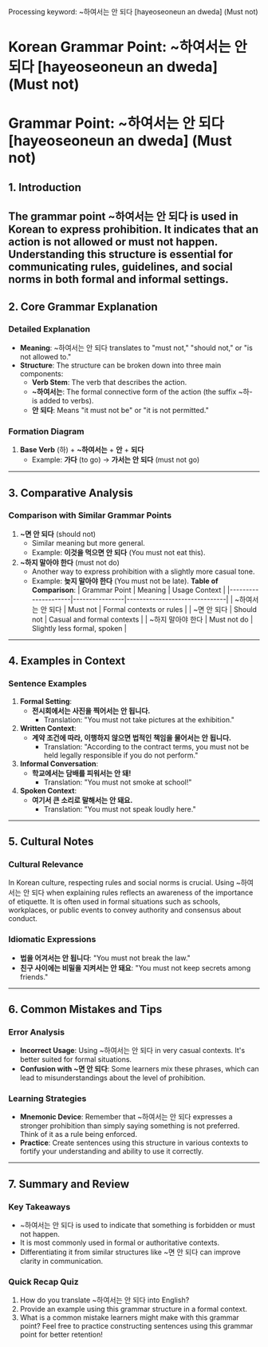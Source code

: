Processing keyword: ~하여서는 안 되다 [hayeoseoneun an dweda] (Must not)
# Korean Grammar Point: ~하여서는 안 되다 [hayeoseoneun an dweda] (Must not)
# Grammar Point: ~하여서는 안 되다 [hayeoseoneun an dweda] (Must not)
## 1. Introduction
The grammar point ~하여서는 안 되다 is used in Korean to express prohibition. It indicates that an action is not allowed or must not happen. Understanding this structure is essential for communicating rules, guidelines, and social norms in both formal and informal settings.
---
## 2. Core Grammar Explanation
### Detailed Explanation
- **Meaning**: ~하여서는 안 되다 translates to "must not," "should not," or "is not allowed to."
- **Structure**: The structure can be broken down into three main components:
  - **Verb Stem**: The verb that describes the action.
  - **~하여서는**: The formal connective form of the action (the suffix ~하- is added to verbs).
  - **안 되다**: Means "it must not be" or "it is not permitted."
### Formation Diagram
1. **Base Verb** (하) + **~하여서는** + **안** + **되다**
   - Example: **가다** (to go) → **가서는 안 되다** (must not go)
---
## 3. Comparative Analysis
### Comparison with Similar Grammar Points
1. **~면 안 되다** (should not)
   - Similar meaning but more general.
   - Example: **이것을 먹으면 안 되다** (You must not eat this).
2. **~하지 말아야 한다** (must not do)
   - Another way to express prohibition with a slightly more casual tone.
   - Example: **늦지 말아야 한다** (You must not be late).
**Table of Comparison**:
| Grammar Point        | Meaning         | Usage Context                 |
|---------------------|----------------|-------------------------------|
| ~하여서는 안 되다   | Must not       | Formal contexts or rules      |
| ~면 안 되다         | Should not     | Casual and formal contexts     |
| ~하지 말아야 한다   | Must not do    | Slightly less formal, spoken  |
---
## 4. Examples in Context
### Sentence Examples
1. **Formal Setting**:
   - **전시회에서는 사진을 찍어서는 안 됩니다.**
     - Translation: "You must not take pictures at the exhibition."
2. **Written Context**:
   - **계약 조건에 따라, 이행하지 않으면 법적인 책임을 물어서는 안 됩니다.**
     - Translation: "According to the contract terms, you must not be held legally responsible if you do not perform."
3. **Informal Conversation**:
   - **학교에서는 담배를 피워서는 안 돼!**
     - Translation: "You must not smoke at school!"
4. **Spoken Context**:
   - **여기서 큰 소리로 말해서는 안 돼요.**
     - Translation: "You must not speak loudly here."
---
## 5. Cultural Notes
### Cultural Relevance
In Korean culture, respecting rules and social norms is crucial. Using ~하여서는 안 되다 when explaining rules reflects an awareness of the importance of etiquette. It is often used in formal situations such as schools, workplaces, or public events to convey authority and consensus about conduct.
### Idiomatic Expressions
- **법을 어겨서는 안 됩니다**: "You must not break the law."
- **친구 사이에는 비밀을 지켜서는 안 돼요**: "You must not keep secrets among friends."
---
## 6. Common Mistakes and Tips
### Error Analysis
- **Incorrect Usage**: Using ~하여서는 안 되다 in very casual contexts. It's better suited for formal situations.
- **Confusion with ~면 안 되다**: Some learners mix these phrases, which can lead to misunderstandings about the level of prohibition.
### Learning Strategies
- **Mnemonic Device**: Remember that ~하여서는 안 되다 expresses a stronger prohibition than simply saying something is not preferred. Think of it as a rule being enforced.
- **Practice**: Create sentences using this structure in various contexts to fortify your understanding and ability to use it correctly.
---
## 7. Summary and Review
### Key Takeaways
- ~하여서는 안 되다 is used to indicate that something is forbidden or must not happen.
- It is most commonly used in formal or authoritative contexts.
- Differentiating it from similar structures like ~면 안 되다 can improve clarity in communication.
### Quick Recap Quiz
1. How do you translate ~하여서는 안 되다 into English?
2. Provide an example using this grammar structure in a formal context.
3. What is a common mistake learners might make with this grammar point?
Feel free to practice constructing sentences using this grammar point for better retention!
